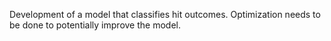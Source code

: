 Development of a model that classifies hit outcomes. Optimization needs to be done to potentially improve the model.
